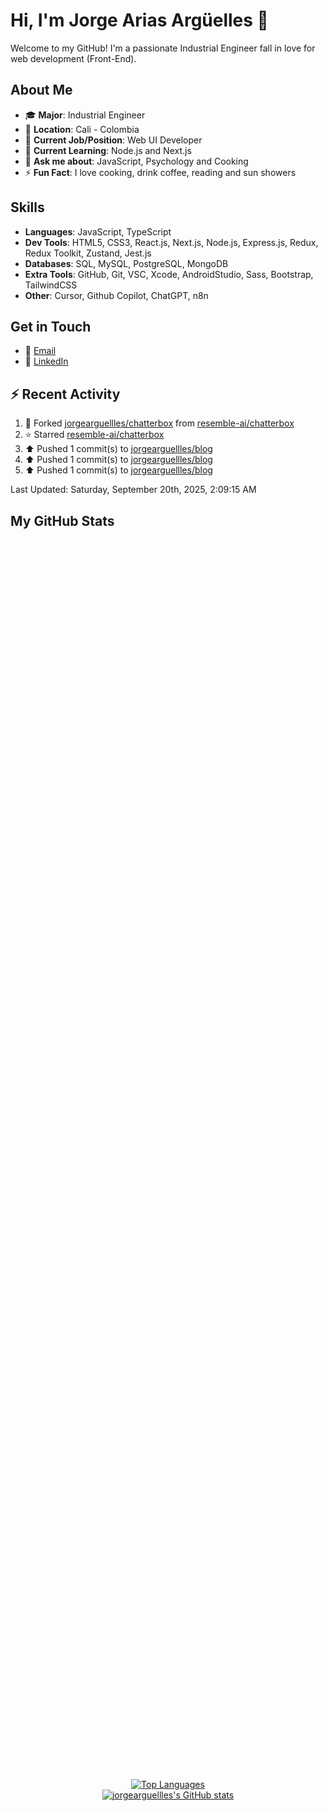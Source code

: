 # Hi, I'm Jorge Arias Argüelles 👋

Welcome to my GitHub! I'm a passionate Industrial Engineer fall in love for web development (Front-End).

## About Me

- 🎓 **Major**: Industrial Engineer 
- 📍 **Location**: Cali - Colombia  
- 💼 **Current Job/Position**: Web UI Developer
- 🌱 **Current Learning**: Node.js and Next.js
- 💬 **Ask me about**: JavaScript, Psychology and Cooking
- ⚡ **Fun Fact**: I love cooking, drink coffee, reading and sun showers

## Skills

- **Languages**: JavaScript, TypeScript
- **Dev Tools**: HTML5, CSS3, React.js, Next.js, Node.js, Express.js, Redux, Redux Toolkit, Zustand, Jest.js
- **Databases**: SQL, MySQL, PostgreSQL, MongoDB
- **Extra Tools**: GitHub, Git, VSC, Xcode, AndroidStudio, Sass, Bootstrap, TailwindCSS
- **Other**: Cursor, Github Copilot, ChatGPT, n8n

## Get in Touch

- 📧 [Email](mailto:jorgeariasarguelles@gmail.com)
- 💼 [LinkedIn](https://www.linkedin.com/in/jorgeariasarguelles/)

## ⚡ Recent Activity

<!--RECENT_ACTIVITY:start-->
1. 🔱 Forked [jorgearguellles/chatterbox](https://github.com/jorgearguellles/chatterbox) from [resemble-ai/chatterbox](https://github.com/resemble-ai/chatterbox)<br>
2. ⭐ Starred [resemble-ai/chatterbox](https://github.com/resemble-ai/chatterbox)<br>
3. ⬆️ Pushed 1 commit(s) to [jorgearguellles/blog](https://github.com/jorgearguellles/blog)<br>
4. ⬆️ Pushed 1 commit(s) to [jorgearguellles/blog](https://github.com/jorgearguellles/blog)<br>
5. ⬆️ Pushed 1 commit(s) to [jorgearguellles/blog](https://github.com/jorgearguellles/blog)<br>
<!--RECENT_ACTIVITY:end-->
<!--RECENT_ACTIVITY:last_update-->
Last Updated: Saturday, September 20th, 2025, 2:09:15 AM
<!--RECENT_ACTIVITY:last_update_end-->


## My GitHub Stats

<div align="center" style="display: flex; flex-direction: column; align-items: center; justify-content: center; height: 100vh;">
  <a href="https://github.com/jorgearguellles">
    <img src="https://github-readme-stats.vercel.app/api/top-langs/?username=jorgearguellles&langs_count=10&title_color=fb8500&text_color=ebefe7&icon_color=22c55e&bg_color=023047&hide_border=true&locale=en&custom_title=Top%20%Languages" alt="Top Languages" />
  </a>
  <a href="http://www.github.com/jorgearguellles">
    <img src="https://github-readme-stats.vercel.app/api?username=jorgearguellles&show_icons=true&hide=&count_private=true&title_color=fb8500&text_color=ffffff&icon_color=fb8500&bg_color=023047&hide_border=true&show_icons=true" alt="jorgearguellles's GitHub stats" />
  </a>
</div>
